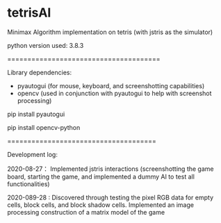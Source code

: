 # tetrisAI
Minimax Algorithm implementation on tetris (with jstris as the simulator)

python version used: 3.8.3

======================================

Library dependencies:
- pyautogui (for mouse, keyboard, and screenshotting capabilities)
- opencv (used in conjunction with pyautogui to help with screenshot processing)

pip install pyautogui

pip install opencv-python


=====================================

Development log:

2020-08-27： Implemented jstris interactions (screenshotting the game board, starting the game, and implemented a dummy AI to test all functionalities)

2020-089-28 : Discovered through testing the pixel RGB data for empty cells, block cells, and block shadow cells. Implemented an image processing construction of a matrix model of the game
